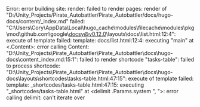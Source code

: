 Error: error building site: render: failed to render pages: render of "D:/Unity_Projects/Pirate_Autobattler/Pirate_Autobattler/docs/hugo-docs/content/_index.md" failed: "C:\Users\Cory\AppData\Local\hugo_cache\modules\filecache\modules\pkg\mod\github.com\google\docsy@v0.12.0\layouts\docs\list.html:12:4": execute of template failed: template: docs/list.html:12:4: executing "main" at <.Content>: error calling Content: "D:\Unity_Projects\Pirate_Autobattler\Pirate_Autobattler\docs\hugo-docs\content\_index.md:15:1": failed to render shortcode "tasks-table": failed to process shortcode: "D:\Unity_Projects\Pirate_Autobattler\Pirate_Autobattler\docs\hugo-docs\layouts\shortcodes\tasks-table.html:47:15": execute of template failed: template: _shortcodes/tasks-table.html:47:15: executing "_shortcodes/tasks-table.html" at <delimit .Params.system ", ">: error calling delimit: can't iterate over <nil>